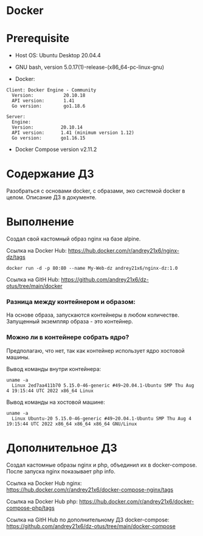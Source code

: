 # Docker

# **Prerequisite**

- Host OS: Ubuntu Desktop 20.04.4
- GNU bash, version 5.0.17(1)-release-(x86_64-pc-linux-gnu)

- Docker: 
```
Client: Docker Engine - Community
  Version:           20.10.18
  API version:       1.41
  Go version:        go1.18.6
  
Server:
  Engine:
  Version:          20.10.14
  API version:      1.41 (minimum version 1.12)
  Go version:       go1.16.15
```

- Docker Compose version v2.11.2

# **Содержание ДЗ**

Разобраться с основами docker, с образами, эко системой docker в целом.
Описание ДЗ в документе.

# **Выполнение**

Создал свой кастомный образ nginx на базе alpine. 

Ссылка на Docker Hub: https://hub.docker.com/r/andrey21x6/nginx-dz/tags
```
docker run -d -p 80:80 --name My-Web-dz andrey21x6/nginx-dz:1.0
```
Ссылка на GitH Hub: https://github.com/andrey21x6/dz-otus/tree/main/docker


### Разница между контейнером и образом:
На основе образа, запускаются контейнеры в любом количестве. Запущенный экземпляр образа - это контейнер.

### Можно ли в контейнере собрать ядро?

Предполагаю, что нет, так как контейнер использует ядро хостовой машины.

Вывод команды внутри контейнера:
```
uname -a
  Linux 2ed7aa411b70 5.15.0-46-generic #49~20.04.1-Ubuntu SMP Thu Aug 4 19:15:44 UTC 2022 x86_64 Linux
```

Вывод команды на хостовой машине:
```
uname -a
  Linux Ubuntu-20 5.15.0-46-generic #49~20.04.1-Ubuntu SMP Thu Aug 4 19:15:44 UTC 2022 x86_64 x86_64 x86_64 GNU/Linux
```

# **Дополнительное ДЗ**

Создал кастомные образы nginx и php, объединил их в docker-compose.
После запуска nginx показывает php info.

Ссылка на Docker Hub nginx: https://hub.docker.com/r/andrey21x6/docker-compose-nginx/tags

Ссылка на Docker Hub php: https://hub.docker.com/r/andrey21x6/docker-compose-php/tags

Ссылка на GitH Hub по дополнительному ДЗ docker-compose: https://github.com/andrey21x6/dz-otus/tree/main/docker-compose


